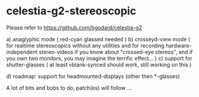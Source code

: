 # celestia-g2-stereoscopic
Please refer to https://github.com/bgodard/celestia-g2

a) anaglyphic mode
    ( red-cyan glassed needed )
b) crosseyd-view mode 
    ( for realtime stereoscopics without any utilities and for recording hardware-independent stereo-videos
     if you know about "crossed-eye stereos", and if you own two monitors, you may imagine the terrific effect... ) 
c) support for shutter-glasses 
    ( at least vblank-synced should work, still working on this )

d) roadmap: support for headmounted-displays (other then *-glasses)

A lot of bits and bobs to do, patch(es) will follow ...



